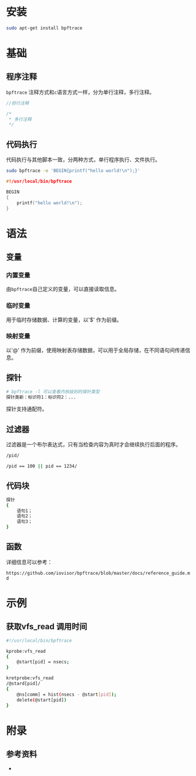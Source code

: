# 安装

```bash
sudo apt-get install bpftrace
```

#  基础

## 程序注释

`bpftrace` 注释方式和`c`语言方式一样，分为单行注释，多行注释。

```c
//但行注释

/*
 * 多行注释
 */
```

## 代码执行

代码执行与其他脚本一致，分两种方式，单行程序执行、文件执行。

```bash
sudo bpftrace -e 'BEGIN{printf("hello world!\n");}'
```



```c
#!/usr/local/bin/bpftrace

BEGIN
{
    printf("hello world!\n");
}
```

# 语法

## 变量

### 内置变量

由`bpftrace`自己定义的变量，可以直接读取信息。

### 临时变量

用于临时存储数据、计算的变量，以'$' 作为前缀。

### 映射变量

以'@' 作为前缀，使用映射表存储数据，可以用于全局存储，在不同语句间传递信息。

## 探针

```bash
# bpftrace -l 可以查看内核级别的探针类型
探针类新：标识符1：标识符2：...
```

探针支持通配符。



## 过滤器

过滤器是一个布尔表达式，只有当检查内容为真时才会继续执行后面的程序。

```bash
/pid/

/pid == 100 || pid == 1234/
```



## 代码块

```bash
探针
{
	语句1；
	语句2；
	语句3；
}
```



## 函数

详细信息可以参考：

`https://github.com/iovisor/bpftrace/blob/master/docs/reference_guide.md`











# 示例

## 获取vfs_read 调用时间

```bash
#!/usr/local/bin/bpftrace

kprobe:vfs_read
{
	@start[pid] = nsecs;
}

kretprobe:vfs_read
/@stard[pid]/
{
	@ns[comm] = hist(nsecs - @start[pid]);
	delete(@start[pid])
}
```





# 附录

## 参考资料

* []()